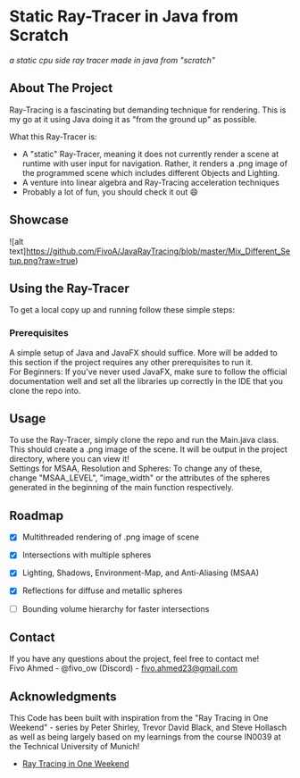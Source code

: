 # Static Ray-Tracer in Java from Scratch

*a static cpu side ray tracer made in java from "scratch"*


<!-- ABOUT THE PROJECT -->
## About The Project

Ray-Tracing is a fascinating but demanding technique for rendering. This is my go at it using Java doing it as "from the ground up" as possible.

What this Ray-Tracer is:
* A "static" Ray-Tracer, meaning it does not currently render a scene at runtime with user input for navigation. Rather, it renders a .png image of the programmed scene which includes different Objects and Lighting.
* A venture into linear algebra and Ray-Tracing acceleration techniques
* Probably a lot of fun, you should check it out :smile:

## Showcase
![alt text]https://github.com/FivoA/JavaRayTracing/blob/master/Mix_Different_Setup.png?raw=true)

<!-- GETTING STARTED -->
## Using the Ray-Tracer

To get a local copy up and running follow these simple steps:

### Prerequisites

A simple setup of Java and JavaFX should suffice. More will be added to this section if the project requires any other prerequisites to run it. <br>
For Beginners: If you've never used JavaFX, make sure to follow the official documentation well and set all the libraries up correctly in the IDE that you clone the repo into.

<!-- USAGE EXAMPLES -->
## Usage

To use the Ray-Tracer, simply clone the repo and run the Main.java class. This should create a .png image of the scene. It will be output in the project directory, where you can view it! <br>
Settings for MSAA, Resolution and Spheres: To change any of these, change "MSAA_LEVEL", "image_width" or the attributes of the spheres generated in the beginning of the main function respectively.

<!-- ROADMAP -->
## Roadmap

- [x] Multithreaded rendering of .png image of scene
- [x] Intersections with multiple spheres
- [x] Lighting, Shadows, Environment-Map, and Anti-Aliasing (MSAA)
- [x] Reflections for diffuse and metallic spheres
- [ ] Bounding volume hierarchy for faster intersections


<!-- CONTACT -->
## Contact
If you have any questions about the project, feel free to contact me! <br>
Fivo Ahmed - @fivo_ow (Discord) - fivo.ahmed23@gmail.com



<!-- ACKNOWLEDGMENTS -->
## Acknowledgments

This Code has been built with inspiration from the "Ray Tracing in One Weekend" - series by Peter Shirley, Trevor David Black, and Steve Hollasch as well as being largely based on my learnings from the course IN0039 at the Technical University of Munich! 
* [Ray Tracing in One Weekend](https://raytracing.github.io/books/RayTracingInOneWeekend.html)




<!-- MARKDOWN LINKS & IMAGES -->
<!-- https://www.markdownguide.org/basic-syntax/#reference-style-links -->
[contributors-shield]: https://img.shields.io/github/contributors/othneildrew/Best-README-Template.svg?style=for-the-badge
[contributors-url]: https://github.com/othneildrew/Best-README-Template/graphs/contributors
[forks-shield]: https://img.shields.io/github/forks/othneildrew/Best-README-Template.svg?style=for-the-badge
[forks-url]: https://github.com/othneildrew/Best-README-Template/network/members
[stars-shield]: https://img.shields.io/github/stars/othneildrew/Best-README-Template.svg?style=for-the-badge
[stars-url]: https://github.com/othneildrew/Best-README-Template/stargazers
[issues-shield]: https://img.shields.io/github/issues/othneildrew/Best-README-Template.svg?style=for-the-badge
[issues-url]: https://github.com/othneildrew/Best-README-Template/issues
[license-shield]: https://img.shields.io/github/license/othneildrew/Best-README-Template.svg?style=for-the-badge
[license-url]: https://github.com/othneildrew/Best-README-Template/blob/master/LICENSE.txt
[linkedin-shield]: https://img.shields.io/badge/-LinkedIn-black.svg?style=for-the-badge&logo=linkedin&colorB=555
[linkedin-url]: https://linkedin.com/in/othneildrew
[product-screenshot]: images/screenshot.png
[Next.js]: https://img.shields.io/badge/next.js-000000?style=for-the-badge&logo=nextdotjs&logoColor=white
[Next-url]: https://nextjs.org/
[React.js]: https://img.shields.io/badge/React-20232A?style=for-the-badge&logo=react&logoColor=61DAFB
[React-url]: https://reactjs.org/
[Vue.js]: https://img.shields.io/badge/Vue.js-35495E?style=for-the-badge&logo=vuedotjs&logoColor=4FC08D
[Vue-url]: https://vuejs.org/
[Angular.io]: https://img.shields.io/badge/Angular-DD0031?style=for-the-badge&logo=angular&logoColor=white
[Angular-url]: https://angular.io/
[Svelte.dev]: https://img.shields.io/badge/Svelte-4A4A55?style=for-the-badge&logo=svelte&logoColor=FF3E00
[Svelte-url]: https://svelte.dev/
[Laravel.com]: https://img.shields.io/badge/Laravel-FF2D20?style=for-the-badge&logo=laravel&logoColor=white
[Laravel-url]: https://laravel.com
[Bootstrap.com]: https://img.shields.io/badge/Bootstrap-563D7C?style=for-the-badge&logo=bootstrap&logoColor=white
[Bootstrap-url]: https://getbootstrap.com
[JQuery.com]: https://img.shields.io/badge/jQuery-0769AD?style=for-the-badge&logo=jquery&logoColor=white
[JQuery-url]: https://jquery.com 
